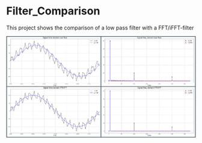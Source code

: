 # Filter_Comparison
This project shows the comparison of a low pass filter with a FFT/iFFT-filter

![Filter Comparison](https://github.com/bueroingleuering/Filter_Comparison/blob/main/Comparison.png)

